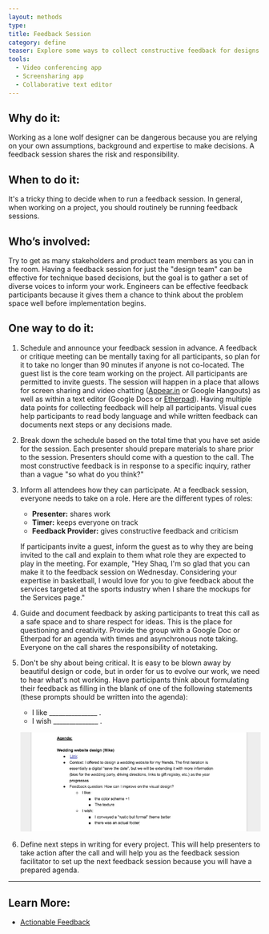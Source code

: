 ```yaml
---
layout: methods
type:
title: Feedback Session
category: define
teaser: Explore some ways to collect constructive feedback for designs and prototypes.
tools:
  - Video conferencing app
  - Screensharing app
  - Collaborative text editor
---
```


## Why do it:

Working as a lone wolf designer can be dangerous because you are relying on your own assumptions, background and expertise to make decisions. A feedback session shares the risk and responsibility.

## When to do it:

It's a tricky thing to decide when to run a feedback session. In general, when working on a project, you should routinely be running feedback sessions.  


## Who’s involved:

Try to get as many stakeholders and product team members as you can in the room. Having a feedback session for just the "design team" can be effective for technique based decisions, but the goal is to gather a set of diverse voices to inform your work. Engineers can be effective feedback participants because it gives them a chance to think about the problem space well before implementation begins.


## One way to do it:

1. Schedule and announce your feedback session in advance. A feedback or critique meeting can be mentally taxing for all participants, so plan for it to take no longer than 90 minutes if anyone is not co-located. The guest list is the core team working on the project. All participants are permitted to invite guests. The session will happen in a place that allows for screen sharing and video chatting ([Appear.in](https://appear.in/) or Google Hangouts) as well as within a text editor (Google Docs or [Etherpad](http://etherpad.org/)). Having multiple data points for collecting feedback will help all participants. Visual cues help participants to read body language and while written feedback can documents next steps or any decisions made.

2. Break down the schedule based on the total time that you have set aside for the session. Each presenter should prepare materials to share prior to the session. Presenters should come with a question to the call. The most constructive feedback is in response to a specific inquiry, rather than a vague "so what do you think?"

3. Inform all attendees how they can participate. At a feedback session, everyone needs to take on a role. Here are the different types of roles:  

    - **Presenter:** shares work
    - **Timer:** keeps everyone on track
    - **Feedback Provider:** gives constructive feedback and criticism

    If participants invite a guest, inform the guest as to why they are being invited to the call and explain to them what role they are expected to play in the meeting. For example, "Hey Shaq, I'm so glad that you can make it to the feedback session on Wednesday. Considering your expertise in basketball, I would love for you to give feedback about the services targeted at the sports industry when I share the mockups for the Services page."


4. Guide and document feedback by asking participants to treat this call as a safe space and to share respect for ideas. This is the place for questioning and creativity. Provide the group with a Google Doc or Etherpad for an agenda with times and asynchronous note taking. Everyone on the call shares the responsibility of notetaking.

5. Don't be shy about being critical. It is easy to be blown away by beautiful design or code, but in order for us to evolve our work, we need to hear what's not working. Have participants think about formulating their feedback as filling in the blank of one of the following statements (these prompts should be written into the agenda):

    * I like _______________ .
    * I wish ______________ .

    ![example agenda with fill in the blank prompts](/img/methods/agenda.jpg)

6. Define next steps in writing for every project. This will help presenters to take action after the call and will help you as the feedback session facilitator to set up the next feedback session because you will have a prepared agenda.

---

## Learn More:

* [Actionable Feedback](https://jess.makes.org/thimble/MTEzMjMzMTI2NA==/actionable-feedback)
